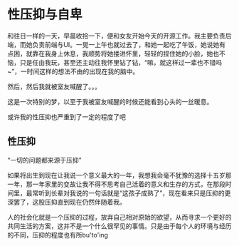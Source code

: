 # 性压抑与自卑

和往日一样的一天，早晨收拾一下，便和女友开始今天的开源工作。我主要负责后端，而她负责前端与UI。一晃一上午也就过去了，和她一起吃了午饭，她说她有点困，就靠在我身上休息，我顺势将她搂进怀里，轻轻的捏住她的小脸，她也不恼，只是任由我玩，甚至还主动往我怀里钻了钻，“嘛，就这样过一辈也不错吗~”，一时间这样的想法不由的出现在我的脑中。

然后，然后我就被室友喊醒了。。。

这是一次特别的梦，以至于我被室友喊醒的时候还能看到心头的一丝暖意。

或许我的性压抑也严重到了一定的程度了吧

## 性压抑

“一切的问题都来源于压抑”

如果将出生到现在让我说一个意义最大的一年，我想我会毫不犹豫的选择十五岁那一年，那一年家里的变故让我不得不思考自己活着的意义和生存的方式，在那段时间里，最常听到长辈对我说的一句话就是“这孩子成熟了”，现在看来只是压抑的更深罢了，这股压抑直到现在仍然伴随着我。

人的社会化就是一个压抑的过程，放弃自己相对原始的欲望，从而寻求一个更好的共同生活的方案，这并不是一个什么很罕见的事情。只是由于每个人的环境与经历的不同，压抑的程度也有所bu'to'ing

